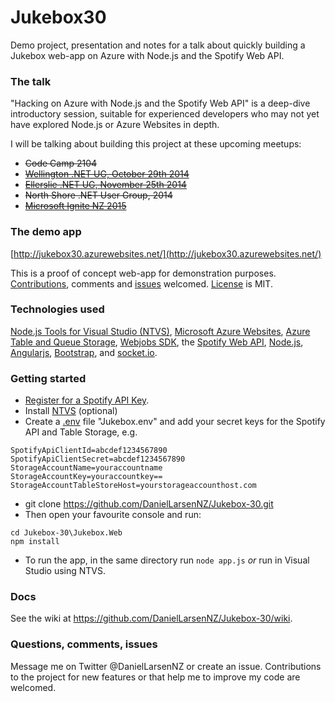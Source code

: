 Jukebox30
================

Demo project, presentation and notes for a talk about quickly building a Jukebox web-app on Azure with Node.js and the Spotify Web API. 

### The talk

"Hacking on Azure with Node.js and the Spotify Web API" is a deep-dive introductory session, suitable for experienced developers who may not yet have explored Node.js or Azure Websites in depth. 

I will be talking about building this project at these upcoming meetups:

* ~~Code Camp 2104~~
* ~~[Wellington .NET UG, October 29th 2014](http://www.meetup.com/WelliDotNet/events/207322862/)~~
* ~~[Ellerslie .NET UG, November 25th 2014](http://www.meetup.com/EllerslieDNUG/events/218406792/)~~
* ~~North Shore .NET User Group, 2014~~
* ~~[Microsoft Ignite NZ 2015](https://channel9.msdn.com/events/Ignite/Microsoft-Ignite-New-Zealand-2015/M361)~~


### The demo app

[http://jukebox30.azurewebsites.net/](http://jukebox30.azurewebsites.net/)

This is a proof of concept web-app for demonstration purposes. <a href="https://github.com/DanielLarsenNZ/Hacking-on-Azure/fork">Contributions</a>,
comments and <a href="https://github.com/DanielLarsenNZ/Jukebox-30/issues">issues</a>
welcomed. <a href="https://github.com/DanielLarsenNZ/Jukebox-30/blob/master/LICENSE">License</a> is MIT.

### Technologies used

[Node.js Tools for Visual Studio (NTVS)](http://nodejstools.codeplex.com/), 
<a href="http://azure.microsoft.com/en-us/services/websites/">Microsoft Azure Websites</a>, 
<a href="http://azure.microsoft.com/en-us/services/storage/">Azure Table and Queue Storage</a>, 
<a href="http://azure.microsoft.com/en-us/documentation/articles/websites-dotnet-webjobs-sdk-get-started/">Webjobs SDK</a>, 
the <a href="https://developer.spotify.com/web-api/">Spotify Web API</a>, <a href="http://nodejs.org/">Node.js</a>,
<a href="https://angularjs.org/">Angularjs</a>, <a href="http://getbootstrap.com/">Bootstrap</a>,
and <a href="http://socket.io/">socket.io</a>.


### Getting started

* [Register for a Spotify API Key](https://developer.spotify.com/my-applications/#!/).
* Install [NTVS](http://nodejstools.codeplex.com/) (optional)
* Create a [.env](https://github.com/scottmotte/dotenv) file "Jukebox\.env" and add your secret keys for the Spotify API and Table Storage, e.g.

```
SpotifyApiClientId=abcdef1234567890
SpotifyApiClientSecret=abcdef1234567890
StorageAccountName=youraccountname
StorageAccountKey=youraccountkey==
StorageAccountTableStoreHost=yourstorageaccounthost.com
```

* git clone https://github.com/DanielLarsenNZ/Jukebox-30.git
* Then open your favourite console and run:

```
cd Jukebox-30\Jukebox.Web
npm install
```

* To run the app, in the same directory run `node app.js` _or_ run in Visual Studio using NTVS.

### Docs

See the wiki at https://github.com/DanielLarsenNZ/Jukebox-30/wiki. 

### Questions, comments, issues

Message me on Twitter @DanielLarsenNZ or create an issue. Contributions to the project for new features or that help me to improve my code are
welcomed.


